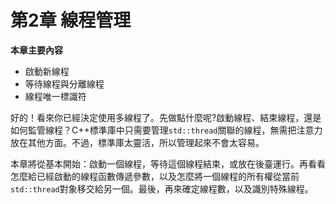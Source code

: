 # 第2章 線程管理

**本章主要內容**

- 啟動新線程<br>
- 等待線程與分離線程<br>
- 線程唯一標識符<br>

好的！看來你已經決定使用多線程了。先做點什麼呢?啟動線程、結束線程，還是如何監管線程？C++標準庫中只需要管理`std::thread`關聯的線程，無需把注意力放在其他方面。不過，標準庫太靈活，所以管理起來不會太容易。

本章將從基本開始：啟動一個線程，等待這個線程結束，或放在後臺運行。再看看怎麼給已經啟動的線程函數傳遞參數，以及怎麼將一個線程的所有權從當前`std::thread`對象移交給另一個。最後，再來確定線程數，以及識別特殊線程。